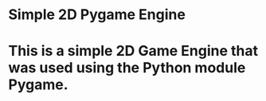 # Simple 2D Pygame Engine
# This is a simple 2D Game Engine that was used using the Python module Pygame.  
